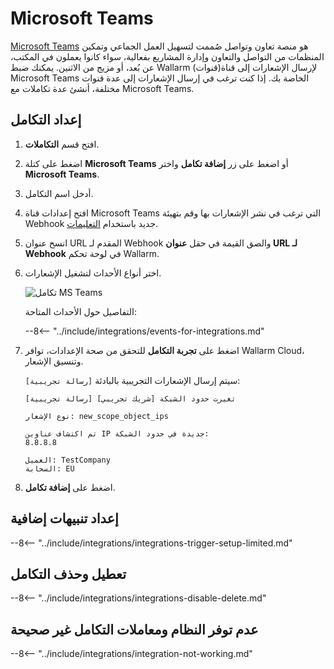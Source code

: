 # Microsoft Teams

[Microsoft Teams](https://www.microsoft.com/en-us/microsoft-teams/group-chat-software) هو منصة تعاون وتواصل صُممت لتسهيل العمل الجماعي وتمكين المنظمات من التواصل والتعاون وإدارة المشاريع بفعالية، سواء كانوا يعملون في المكتب، عن بُعد، أو مزيج من الاثنين. يمكنك ضبط Wallarm لإرسال الإشعارات إلى قناة(قنوات) Microsoft Teams الخاصة بك. إذا كنت ترغب في إرسال الإشعارات إلى عدة قنوات مختلفة، أنشئ عدة تكاملات مع Microsoft Teams.

## إعداد التكامل

1. افتح قسم **التكاملات**.
1. اضغط على كتلة **Microsoft Teams** أو اضغط على زر **إضافة تكامل** واختر **Microsoft Teams**.
1. أدخل اسم التكامل.
1. افتح إعدادات قناة Microsoft Teams التي ترغب في نشر الإشعارات بها وقم بتهيئة Webhook جديد باستخدام [التعليمات](https://docs.microsoft.com/en-us/microsoftteams/platform/webhooks-and-connectors/how-to/add-incoming-webhook).
1. انسخ عنوان URL المقدم لـ Webhook والصق القيمة في حقل **عنوان URL لـ Webhook** في لوحة تحكم Wallarm.
1. اختر أنواع الأحداث لتشغيل الإشعارات.

      ![تكامل MS Teams](../../../images/user-guides/settings/integrations/add-ms-teams-integration.png)
    
      التفاصيل حول الأحداث المتاحة:
      
      --8<-- "../include/integrations/events-for-integrations.md"

1. اضغط على **تجربة التكامل** للتحقق من صحة الإعدادات، توافر Wallarm Cloud، وتنسيق الإشعار.

      سيتم إرسال الإشعارات التجريبية بالبادئة `[رسالة تجريبية]`:

      ```
      [رسالة تجريبية] [شريك تجريبي] تغيرت حدود الشبكة

      نوع الإشعار: new_scope_object_ips

      تم اكتشاف عناوين IP جديدة في حدود الشبكة:
      8.8.8.8

      العميل: TestCompany
      السحابة: EU
      ```

1. اضغط على **إضافة تكامل**.

## إعداد تنبيهات إضافية

--8<-- "../include/integrations/integrations-trigger-setup-limited.md"

## تعطيل وحذف التكامل

--8<-- "../include/integrations/integrations-disable-delete.md"

## عدم توفر النظام ومعاملات التكامل غير صحيحة

--8<-- "../include/integrations/integration-not-working.md"